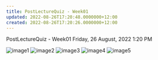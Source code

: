 ```yaml
---
title: PostLectureQuiz - Week01
updated: 2022-08-26T17:20:48.0000000+12:00
created: 2022-08-26T17:20:26.0000000+12:00
---
```


PostLectureQuiz - Week01
Friday, 26 August, 2022
1:20 PM

![image1](../../../../resources/3e33d721f79e4133bfcfd2ee43daad41.png)
![image2](../../../../resources/66ccad6815f44389b843bbbe92fcf84f.png)
![image3](../../../../resources/665fa27962e846be96f29a531bd2ed0c.png)
![image4](../../../../resources/584317cef6074b6f83e239ce11dc9793.png)
![image5](../../../../resources/bd5e0b0da90c4067b67dbf15719e3205.png)
